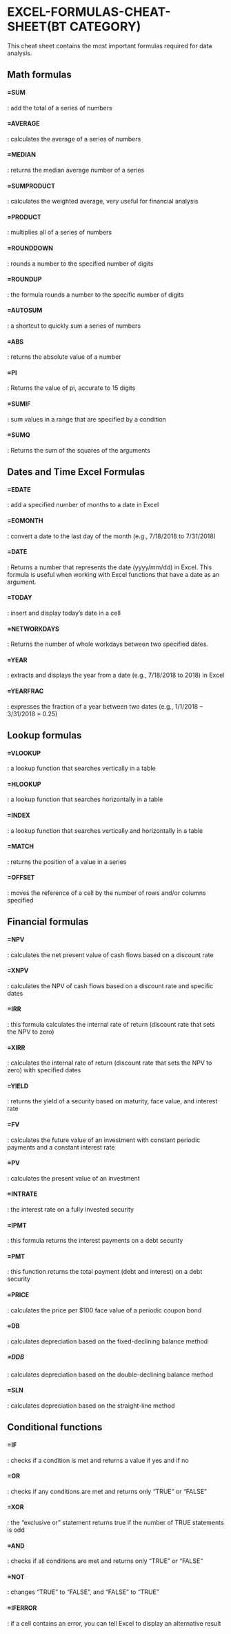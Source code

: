 # EXCEL-FORMULAS-CHEAT-SHEET(BT CATEGORY)

This cheat sheet contains the most important formulas required for data analysis. 

## Math formulas

#### =SUM
: add the total of a series of numbers

#### =AVERAGE
: calculates the average of a series of numbers

#### =MEDIAN
: returns the median average number of a series

#### =SUMPRODUCT
: calculates the weighted average, very useful for financial analysis

#### =PRODUCT
: multiplies all of a series of numbers

#### =ROUNDDOWN
: rounds a number to the specified number of digits

#### =ROUNDUP
: the formula rounds a number to the specific number of digits

#### =AUTOSUM
: a shortcut to quickly sum a series of numbers

#### =ABS
: returns the absolute value of a number

#### =PI 
: Returns the value of pi, accurate to 15 digits

#### =SUMIF
: sum values in a range that are specified by a condition

#### =SUMQ
: Returns the sum of the squares of the arguments

## Dates and Time Excel Formulas

#### =EDATE
: add a specified number of months to a date in Excel

#### =EOMONTH
: convert a date to the last day of the month (e.g., 7/18/2018 to 7/31/2018)

#### =DATE
:  Returns a number that represents the date (yyyy/mm/dd) in Excel. This formula is useful when working with Excel functions that have a date as an argument.

#### =TODAY
: insert and display today’s date in a cell

#### =NETWORKDAYS
: Returns the number of whole workdays between two specified dates.

#### =YEAR
: extracts and displays the year from a date (e.g., 7/18/2018 to 2018) in Excel

#### =YEARFRAC
: expresses the fraction of a year between two dates (e.g., 1/1/2018 – 3/31/2018 = 0.25)

## Lookup formulas

#### =VLOOKUP
: a lookup function that searches vertically in a table

#### =HLOOKUP
: a lookup function that searches horizontally in a table

#### =INDEX
: a lookup function that searches vertically and horizontally in a table

#### =MATCH
:  returns the position of a value in a series

#### =OFFSET
: moves the reference of a cell by the number of rows and/or columns specified

## Financial formulas

#### =NPV 
: calculates the net present value of cash flows based on a discount rate

#### =XNPV
: calculates the NPV of cash flows based on a discount rate and specific dates

#### =IRR 
: this formula calculates the internal rate of return (discount rate that sets the NPV to zero)

#### =XIRR 
:  calculates the internal rate of return (discount rate that sets the NPV to zero) with specified dates

#### =YIELD
: returns the yield of a security based on maturity, face value, and interest rate

#### =FV
: calculates the future value of an investment with constant periodic payments and a constant interest rate

#### =PV 
:  calculates the present value of an investment

#### =INTRATE 
: the interest rate on a fully invested security

#### =IPMT
: this formula returns the interest payments on a debt security

#### =PMT 
: this function returns the total payment (debt and interest) on a debt security

#### =PRICE
: calculates the price per $100 face value of a periodic coupon bond

#### =DB
: calculates depreciation based on the fixed-declining balance method

##### =DDB
: calculates depreciation based on the double-declining balance method

#### =SLN 
: calculates depreciation based on the straight-line method

## Conditional functions

#### =IF
: checks if a condition is met and returns a value if yes and if no

#### =OR 
: checks if any conditions are met and returns only “TRUE” or “FALSE”

#### =XOR
: the “exclusive or” statement returns true if the number of TRUE statements is odd

#### =AND
: checks if all conditions are met and returns only “TRUE” or “FALSE”

#### =NOT
: changes “TRUE” to “FALSE”, and “FALSE” to “TRUE”

#### =IFERROR
: if a cell contains an error, you can tell Excel to display an alternative result



